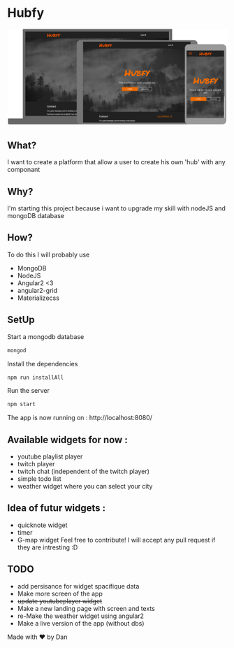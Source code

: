 # Hubfy
![alt text](/preview.png)
## What?
I want to create a platform that allow a user to create his own 'hub' with any componant
## Why?
I'm starting this project because i want to upgrade my skill with nodeJS and mongoDB database
## How?
To do this I will probably use 
  - MongoDB
  - NodeJS
  - Angular2 <3
  - angular2-grid
  - Materializecss

## SetUp
Start a mongodb database
```bash
mongod
```

Install the dependencies
```bash
npm run installAll
```

Run the server
```bash
npm start
```
The app is now running on : http://localhost:8080/

## Available widgets for now : 
 - youtube playlist player
 - twitch player
 - twitch chat (independent of the twitch player)
 - simple todo list
 - weather widget where you can select your city

## Idea of futur widgets : 
 - quicknote widget
 - timer
 - G-map widget
Feel free to contribute! I will accept any pull request if they are intresting :D

## TODO
 - add persisance for widget spacifique data
 - Make more screen of the app
 - <del>update youtubeplayer widget</del>
 - Make a new landing page with screen and texts
 - re-Make the weather widget using angular2
 - Make a live version of the app (without dbs)

Made with :heart: by Dan
